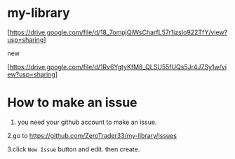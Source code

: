 # my-library



[https://drive.google.com/file/d/18_7ompjQiWsCharfL57r1izsIo922TfY/view?usp=sharing]


new 

[https://drive.google.com/file/d/1Rv6YgtyKfM8_QLSU55fUQs5Jr4J7Sy1w/view?usp=sharing]




# How to make an issue

1. you need your github account to make an issue.

2.go to https://github.com/ZeroTrader33/my-library/issues

3.click `New Issue` button and edit. then create.
